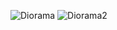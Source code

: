 ![Diorama](https://github.com/LuisCordero1512/Simulacion_por_computadora-LuisCordero/assets/142678056/f4331aa2-5327-4c90-b9ff-56b21eace9d4)
![Diorama2](https://github.com/LuisCordero1512/Simulacion_por_computadora-LuisCordero/assets/142678056/875a1d6e-f43b-42e6-851a-34c876610709)
